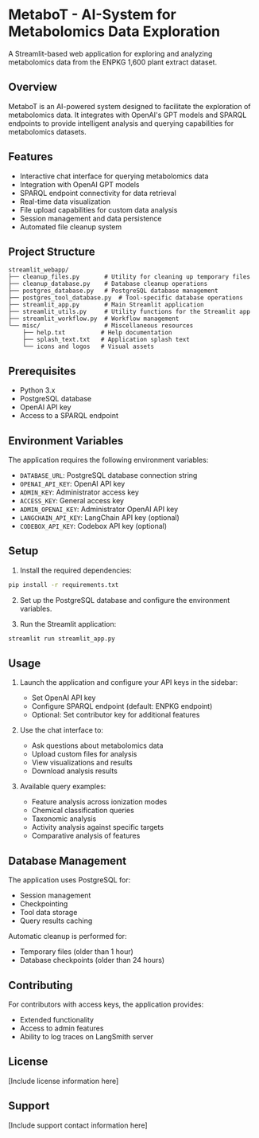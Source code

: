 # MetaboT - AI-System for Metabolomics Data Exploration

A Streamlit-based web application for exploring and analyzing metabolomics data from the ENPKG 1,600 plant extract dataset.

## Overview

MetaboT is an AI-powered system designed to facilitate the exploration of metabolomics data. It integrates with OpenAI's GPT models and SPARQL endpoints to provide intelligent analysis and querying capabilities for metabolomics datasets.

## Features

- Interactive chat interface for querying metabolomics data
- Integration with OpenAI GPT models
- SPARQL endpoint connectivity for data retrieval
- Real-time data visualization
- File upload capabilities for custom data analysis
- Session management and data persistence
- Automated file cleanup system

## Project Structure

```
streamlit_webapp/
├── cleanup_files.py       # Utility for cleaning up temporary files
├── cleanup_database.py    # Database cleanup operations
├── postgres_database.py   # PostgreSQL database management
├── postgres_tool_database.py  # Tool-specific database operations
├── streamlit_app.py       # Main Streamlit application
├── streamlit_utils.py     # Utility functions for the Streamlit app
├── streamlit_workflow.py  # Workflow management
└── misc/                  # Miscellaneous resources
    ├── help.txt          # Help documentation
    ├── splash_text.txt   # Application splash text
    └── icons and logos   # Visual assets
```

## Prerequisites

- Python 3.x
- PostgreSQL database
- OpenAI API key
- Access to a SPARQL endpoint

## Environment Variables

The application requires the following environment variables:

- `DATABASE_URL`: PostgreSQL database connection string
- `OPENAI_API_KEY`: OpenAI API key
- `ADMIN_KEY`: Administrator access key
- `ACCESS_KEY`: General access key
- `ADMIN_OPENAI_KEY`: Administrator OpenAI API key
- `LANGCHAIN_API_KEY`: LangChain API key (optional)
- `CODEBOX_API_KEY`: Codebox API key (optional)

## Setup

1. Install the required dependencies:
```bash
pip install -r requirements.txt
```

2. Set up the PostgreSQL database and configure the environment variables.

3. Run the Streamlit application:
```bash
streamlit run streamlit_app.py
```

## Usage

1. Launch the application and configure your API keys in the sidebar:
   - Set OpenAI API key
   - Configure SPARQL endpoint (default: ENPKG endpoint)
   - Optional: Set contributor key for additional features

2. Use the chat interface to:
   - Ask questions about metabolomics data
   - Upload custom files for analysis
   - View visualizations and results
   - Download analysis results

3. Available query examples:
   - Feature analysis across ionization modes
   - Chemical classification queries
   - Taxonomic analysis
   - Activity analysis against specific targets
   - Comparative analysis of features

## Database Management

The application uses PostgreSQL for:
- Session management
- Checkpointing
- Tool data storage
- Query results caching

Automatic cleanup is performed for:
- Temporary files (older than 1 hour)
- Database checkpoints (older than 24 hours)

## Contributing

For contributors with access keys, the application provides:
- Extended functionality
- Access to admin features
- Ability to log traces on LangSmith server

## License

[Include license information here]

## Support

[Include support contact information here]